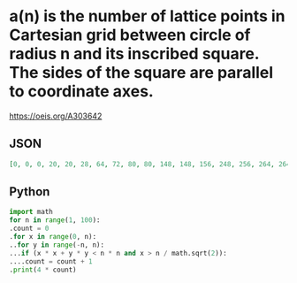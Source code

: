 # a\(n\) is the number of lattice points in Cartesian grid between circle of radius n and its inscribed square\. The sides of the square are parallel to coordinate axes\.
https://oeis.org/A303642
## JSON
```JSON
[0, 0, 0, 20, 20, 28, 64, 72, 80, 80, 148, 148, 156, 248, 256, 264, 264, 380, 396, 404, 528, 552, 560, 700, 716, 740, 764, 928, 936, 960, 1148, 1180, 1196, 1212, 1440, 1448, 1472, 1700, 1740, 1764, 2000, 2040, 2064, 2104, 2380, 2396, 2428, 2720, 2760, 2784, 2832, 3156]
```
## Python
```Python
import math
for n in range(1, 100):
.count = 0
.for x in range(0, n):
..for y in range(-n, n):
...if (x * x + y * y < n * n and x > n / math.sqrt(2)):
....count = count + 1
.print(4 * count)
```
